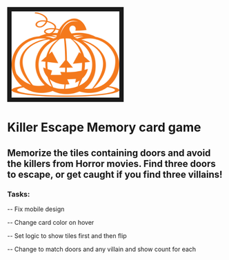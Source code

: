 <img src="./img/pumpkin.png" width="250" height="200" border="10"/>

# Killer Escape Memory card game

## Memorize the tiles containing doors and avoid the killers from Horror movies. Find three doors to escape, or get caught if you find three villains!

### Tasks:
-- Fix mobile design

-- Change card color on hover

-- Set logic to show tiles first and then flip

-- Change to match doors and any villain and show count for each

